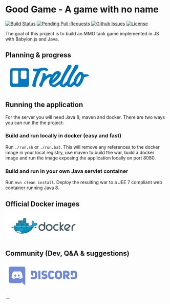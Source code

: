 # Good Game - A game with no name

[![Build Status](https://travis-ci.org/team142/gg.svg?branch=master)](https://travis-ci.org/team142/gg)
[![Pending Pull-Requests](http://githubbadges.herokuapp.com/team142/gg/pulls.svg?style=flat)](https://github.com/team142/gg/pulls)
[![Github Issues](http://githubbadges.herokuapp.com/team142/gg/issues.svg?style=flat)](https://github.com/team142/gg/issues)
[![License](http://img.shields.io/:license-mit-blue.svg?style=flat)](http://badges.mit-license.org)


The goal of this project is to build an MMO tank game implemented in JS with Babylon.js and Java.

## Planning & progress
<a href="https://trello.com/b/kTa2O4Ya/gg-board"><img src="docs/trello.png" height="80"></a>

## Running the application

For the server you will need Java 8, maven and docker. There are two ways you can run the the project:

### Build and run locally in docker (easy and fast)

Run `./run.sh` or `./run.bat`. This will remove any references to the docker image in your local registry, use maven to build the war, build a docker image and run the image exposing the application locally on port 8080.

### Build and run in your own Java servlet container

Run `mvn clean install`. Deploy the resulting war to a JEE 7 compliant web container running Java 8. 

## Official Docker images
<a href="https://hub.docker.com/r/team142/gg/tags/"><img src="docs/docker.png" height="80"></a>

## Community (Dev, Q&A & suggestions)
<a href="https://discord.gg/QaagkDh"><img src="docs/discord.png" height="80"></a>


...

